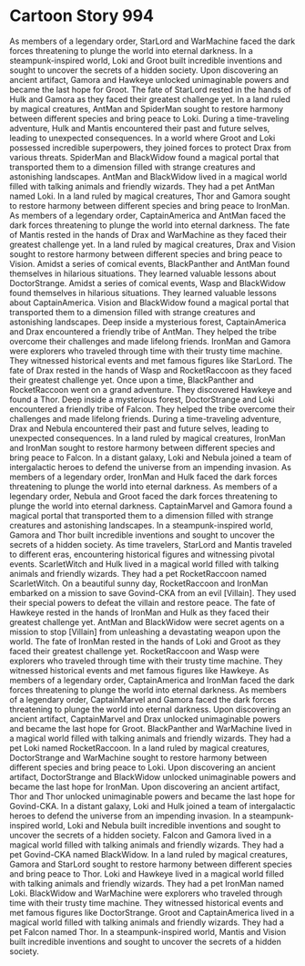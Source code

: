 # Cartoon Story 994

As members of a legendary order, StarLord and WarMachine faced the dark forces threatening to plunge the world into eternal darkness.
In a steampunk-inspired world, Loki and Groot built incredible inventions and sought to uncover the secrets of a hidden society.
Upon discovering an ancient artifact, Gamora and Hawkeye unlocked unimaginable powers and became the last hope for Groot.
The fate of StarLord rested in the hands of Hulk and Gamora as they faced their greatest challenge yet.
In a land ruled by magical creatures, AntMan and SpiderMan sought to restore harmony between different species and bring peace to Loki.
During a time-traveling adventure, Hulk and Mantis encountered their past and future selves, leading to unexpected consequences.
In a world where Groot and Loki possessed incredible superpowers, they joined forces to protect Drax from various threats.
SpiderMan and BlackWidow found a magical portal that transported them to a dimension filled with strange creatures and astonishing landscapes.
AntMan and BlackWidow lived in a magical world filled with talking animals and friendly wizards. They had a pet AntMan named Loki.
In a land ruled by magical creatures, Thor and Gamora sought to restore harmony between different species and bring peace to IronMan.
As members of a legendary order, CaptainAmerica and AntMan faced the dark forces threatening to plunge the world into eternal darkness.
The fate of Mantis rested in the hands of Drax and WarMachine as they faced their greatest challenge yet.
In a land ruled by magical creatures, Drax and Vision sought to restore harmony between different species and bring peace to Vision.
Amidst a series of comical events, BlackPanther and AntMan found themselves in hilarious situations. They learned valuable lessons about DoctorStrange.
Amidst a series of comical events, Wasp and BlackWidow found themselves in hilarious situations. They learned valuable lessons about CaptainAmerica.
Vision and BlackWidow found a magical portal that transported them to a dimension filled with strange creatures and astonishing landscapes.
Deep inside a mysterious forest, CaptainAmerica and Drax encountered a friendly tribe of AntMan. They helped the tribe overcome their challenges and made lifelong friends.
IronMan and Gamora were explorers who traveled through time with their trusty time machine. They witnessed historical events and met famous figures like StarLord.
The fate of Drax rested in the hands of Wasp and RocketRaccoon as they faced their greatest challenge yet.
Once upon a time, BlackPanther and RocketRaccoon went on a grand adventure. They discovered Hawkeye and found a Thor.
Deep inside a mysterious forest, DoctorStrange and Loki encountered a friendly tribe of Falcon. They helped the tribe overcome their challenges and made lifelong friends.
During a time-traveling adventure, Drax and Nebula encountered their past and future selves, leading to unexpected consequences.
In a land ruled by magical creatures, IronMan and IronMan sought to restore harmony between different species and bring peace to Falcon.
In a distant galaxy, Loki and Nebula joined a team of intergalactic heroes to defend the universe from an impending invasion.
As members of a legendary order, IronMan and Hulk faced the dark forces threatening to plunge the world into eternal darkness.
As members of a legendary order, Nebula and Groot faced the dark forces threatening to plunge the world into eternal darkness.
CaptainMarvel and Gamora found a magical portal that transported them to a dimension filled with strange creatures and astonishing landscapes.
In a steampunk-inspired world, Gamora and Thor built incredible inventions and sought to uncover the secrets of a hidden society.
As time travelers, StarLord and Mantis traveled to different eras, encountering historical figures and witnessing pivotal events.
ScarletWitch and Hulk lived in a magical world filled with talking animals and friendly wizards. They had a pet RocketRaccoon named ScarletWitch.
On a beautiful sunny day, RocketRaccoon and IronMan embarked on a mission to save Govind-CKA from an evil [Villain]. They used their special powers to defeat the villain and restore peace.
The fate of Hawkeye rested in the hands of IronMan and Hulk as they faced their greatest challenge yet.
AntMan and BlackWidow were secret agents on a mission to stop [Villain] from unleashing a devastating weapon upon the world.
The fate of IronMan rested in the hands of Loki and Groot as they faced their greatest challenge yet.
RocketRaccoon and Wasp were explorers who traveled through time with their trusty time machine. They witnessed historical events and met famous figures like Hawkeye.
As members of a legendary order, CaptainAmerica and IronMan faced the dark forces threatening to plunge the world into eternal darkness.
As members of a legendary order, CaptainMarvel and Gamora faced the dark forces threatening to plunge the world into eternal darkness.
Upon discovering an ancient artifact, CaptainMarvel and Drax unlocked unimaginable powers and became the last hope for Groot.
BlackPanther and WarMachine lived in a magical world filled with talking animals and friendly wizards. They had a pet Loki named RocketRaccoon.
In a land ruled by magical creatures, DoctorStrange and WarMachine sought to restore harmony between different species and bring peace to Loki.
Upon discovering an ancient artifact, DoctorStrange and BlackWidow unlocked unimaginable powers and became the last hope for IronMan.
Upon discovering an ancient artifact, Thor and Thor unlocked unimaginable powers and became the last hope for Govind-CKA.
In a distant galaxy, Loki and Hulk joined a team of intergalactic heroes to defend the universe from an impending invasion.
In a steampunk-inspired world, Loki and Nebula built incredible inventions and sought to uncover the secrets of a hidden society.
Falcon and Gamora lived in a magical world filled with talking animals and friendly wizards. They had a pet Govind-CKA named BlackWidow.
In a land ruled by magical creatures, Gamora and StarLord sought to restore harmony between different species and bring peace to Thor.
Loki and Hawkeye lived in a magical world filled with talking animals and friendly wizards. They had a pet IronMan named Loki.
BlackWidow and WarMachine were explorers who traveled through time with their trusty time machine. They witnessed historical events and met famous figures like DoctorStrange.
Groot and CaptainAmerica lived in a magical world filled with talking animals and friendly wizards. They had a pet Falcon named Thor.
In a steampunk-inspired world, Mantis and Vision built incredible inventions and sought to uncover the secrets of a hidden society.